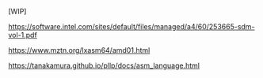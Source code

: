 [WIP]

https://software.intel.com/sites/default/files/managed/a4/60/253665-sdm-vol-1.pdf

https://www.mztn.org/lxasm64/amd01.html

https://tanakamura.github.io/pllp/docs/asm_language.html
